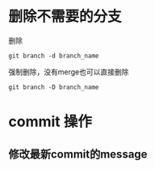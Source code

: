 # 删除不需要的分支

删除

```
git branch -d branch_name
```

强制删除，没有merge也可以直接删除

```
git branch -D branch_name
```



# commit 操作

## 修改最新commit的message

